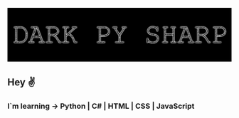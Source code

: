 [![Header](https://raw.githubusercontent.com/DarkPyDeu/darkpydeu/main/assets/Header.png)](https://vk.com/darkpysharp)

## Hey ✌

### I`m learning -> Python | C# | HTML | CSS | JavaScript
